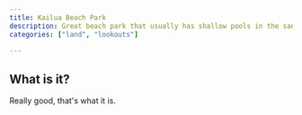```yaml
---
title: Kailua Beach Park
description: Great beach park that usually has shallow pools in the sand for kids, plenty of grass, and picnic tables.
categories: ["land", "lookouts"]
 
---
```


## What is it?

Really good, that's what it is.  